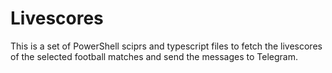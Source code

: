 # Livescores

This is a set of PowerShell sciprs and typescript files to fetch the livescores of the selected football matches and send the messages to Telegram.
